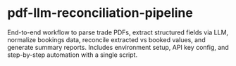 # pdf-llm-reconciliation-pipeline
End-to-end workflow to parse trade PDFs, extract structured fields via LLM, normalize bookings data, reconcile extracted vs booked values, and generate summary reports. Includes environment setup, API key config, and step-by-step automation with a single script.
